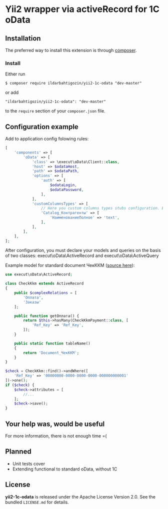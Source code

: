 # Yii2 wrapper via activeRecord for 1C oData
## Installation

The preferred way to install this extension is through [composer](http://getcomposer.org/download/).

### Install

Either run

```
$ composer require ildarbahtigozin/yii2-1c-odata "dev-master"
```

or add

```
"ildarbahtigozin/yii2-1c-odata": "dev-master"
```

to the ```require``` section of your `composer.json` file.

## Configuration example
Add to application config folowing rules:
```php
[
    'components' => [
        'oData' => [
            'class' => \execut\oData\Client::class,
            'host' => $odataHost,
            'path' => $odataPath,
            'options' => [
                'auth' => [
                    $odataLogin,
                    $odataPassword,
                ],
            ],
            'customColumnsTypes' => [
                // Here you custom columns types stubs configuration. Example:
                'Catalog_Контрагенты' => [
                    'НаименованиеПолное' => 'text',
                ],
            ],
        ],
    ],
];
```

After configuration, you must declare your models and queries on the basis of two classes:
execut\oData\ActiveRecord and execut\oData\ActiveQuery

Example model for standard document ЧекККМ ([source here](https://github.com/execut/yii2-1c-odata/tree/master/docs/models)): 
```php
use execut\oData\ActiveRecord;

class CheckKkm extends ActiveRecord
{
    public $complexRelations = [
        'Оплата',
        'Заказы'
    ];

    public function getОплата() {
        return $this->hasMany(CheckKkmPayment::class, [
            'Ref_Key' => 'Ref_Key',
        ]);
    }

    public static function tableName()
    {
        return 'Document_ЧекККМ';
    }
}

$check = CheckKkm::find()->andWhere([
    'Ref_Key' => '00000000-0000-0000-0000-000000000001'
])->one();
if ($check) {
    $check->attributes = [
        //...
    ];
    $check->save();
}
```

## Your help was, would be useful
For more information, there is not enough time =(

## Planned
* Unit tests cover
* Extending functional to standard oData, without 1C

## License

**yii2-1c-odata** is released under the Apache License Version 2.0. See the bundled `LICENSE.md` for details.
